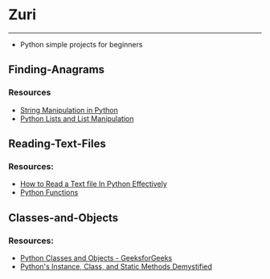 # Zuri
- - - - - -
- Python simple projects for beginners

## Finding-Anagrams
### Resources
- [String Manipulation in Python](https://www.pythonforbeginners.com/basics/string-manipulation-in-python)
- [Python Lists and List Manipulation](https://towardsdatascience.com/python-basics-6-lists-and-list-manipulation-a56be62b1f95)

## Reading-Text-Files
### Resources:

- [How to Read a Text file In Python Effectively](https://www.pythontutorial.net/python-basics/python-read-text-file/)
- [Python Functions](https://www.w3schools.com/python/python_functions.asp)

## Classes-and-Objects
### Resources:

- [Python Classes and Objects - GeeksforGeeks](https://www.geeksforgeeks.org/python-classes-and-objects/)
- [Python's Instance, Class, and Static Methods Demystified](https://realpython.com/instance-class-and-static-methods-demystified/)